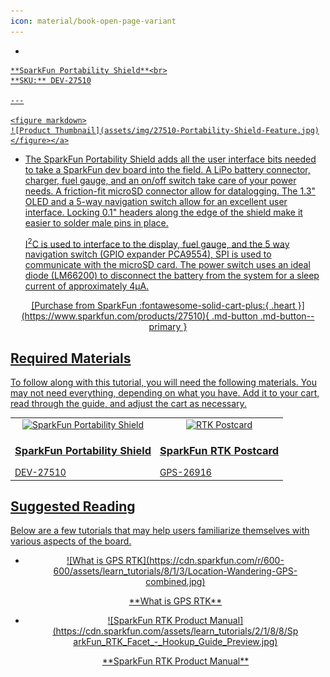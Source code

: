 ```yaml
---
icon: material/book-open-page-variant
---
```



<div class="grid cards desc" markdown>

-    <a href="https://www.sparkfun.com/products/27510">
    **SparkFun Portability Shield**<br>
    **SKU:** DEV-27510

    ---

    <figure markdown>
    ![Product Thumbnail](assets/img/27510-Portability-Shield-Feature.jpg)
    </figure></a>
    
- The SparkFun Portability Shield adds all the user interface bits needed to take a SparkFun dev board into the field. A LiPo battery connector, charger, fuel gauge, and an on/off switch take care of your power needs. A friction-fit microSD connector allow for datalogging. The 1.3" OLED and a 5-way navigation switch allow for an excellent user interface. Locking 0.1" headers along the edge of the shield make it easier to solder male pins in place.

    I<sup>2</sup>C is used to interface to the display, fuel gauge, and the 5 way navigation switch (GPIO expander PCA9554), SPI is used to communicate with the microSD card. The power switch uses an ideal diode (LM66200) to disconnect the battery from the system for a sleep current of approximately 4μA.


<center>
[Purchase from SparkFun :fontawesome-solid-cart-plus:{ .heart }](https://www.sparkfun.com/products/27510){ .md-button .md-button--primary }
</center>

</div>

## Required Materials

To follow along with this tutorial, you will need the following materials. You may not need everything, depending on what you have. Add it to your cart, read through the guide, and adjust the cart as necessary.

<table style="border-style:none">
    <tr>
        <td>
            <a href="https://www.sparkfun.com/products/27510">
                <center><img src="https://cdn.sparkfun.com/r/600-600/assets/parts/2/8/6/9/2/27510-Portability-Shield-Feature.jpg" style="width:140px; height:140px; object-fit:contain;" alt="SparkFun Portability Shield"></center>
                <h3 class="title">SparkFun Portability Shield</h3>
            </a>
            DEV-27510
        </td>
        <td>
            <a href="https://www.sparkfun.com/products/26916">
                <center><img src="https://cdn.sparkfun.com/r/600-600/assets/parts/2/8/0/3/2/SparkFun_RTK_Postcard-angled.jpg" style="width:140px; height:140px; object-fit:contain;" alt="RTK Postcard"></center>
                <h3 class="title">SparkFun RTK Postcard</h3>
            </a>
            GPS-26916
        </td>
    </tr>
</table>



## Suggested Reading

Below are a few tutorials that may help users familiarize themselves with various aspects of the board.

<div class="grid cards hide col-4" markdown align="center">

-   <a href="https://learn.sparkfun.com/tutorials/what-is-gps-rtk">
    <figure markdown>
    ![What is GPS RTK](https://cdn.sparkfun.com/r/600-600/assets/learn_tutorials/8/1/3/Location-Wandering-GPS-combined.jpg)
    </figure>
    </a>
    <a href="https://learn.sparkfun.com/tutorials/what-is-gps-rtk">**What is GPS RTK**
    </a>
-   <a href="https://docs.sparkfun.com/SparkFun_RTK_Firmware/">
    <figure markdown>
    ![SparkFun RTK Product Manual](https://cdn.sparkfun.com/assets/learn_tutorials/2/1/8/8/SparkFun_RTK_Facet_-_Hookup_Guide_Preview.jpg)
    </figure>
    </a>
    <a href="https://docs.sparkfun.com/SparkFun_RTK_Firmware/">**SparkFun RTK Product Manual**
    </a>

</div>

<!-- 
<center>
<div align="center">
    <div style="top:5px;left:5px;background-color:Gray;position:relative">
        <div style="top:-5px;left:-5px;background-color:#ffffff;position:relative;border:1px solid black;">
            <a href="https://www.sparkfun.com/qwiic"><img src="https://cdn.sparkfun.com/assets/custom_pages/2/7/2/qwiic-logo.png" alt="Qwiic Connect System" title="Qwiic Connect System"></a>
        </div>
    </div>
</div>
</center>

The SparkFun Portability Shield takes advantage of the [Qwiic connect system](https://www.sparkfun.com/qwiic). We recommend familiarizing yourself with the **Logic Levels** and **I<sup>2</sup>C** tutorials.  Click on the banner above to learn more about [Qwiic products](https://www.sparkfun.com/qwiic).

<center>
    <iframe width="600" height="327" src="https://www.youtube.com/embed/x0RDEHqFIF8" title="SparkFun's Qwiic Connect System" frameborder="0" allow="accelerometer; autoplay; clipboard-write; encrypted-media; gyroscope; picture-in-picture" allowfullscreen></iframe>
</center>
 -->